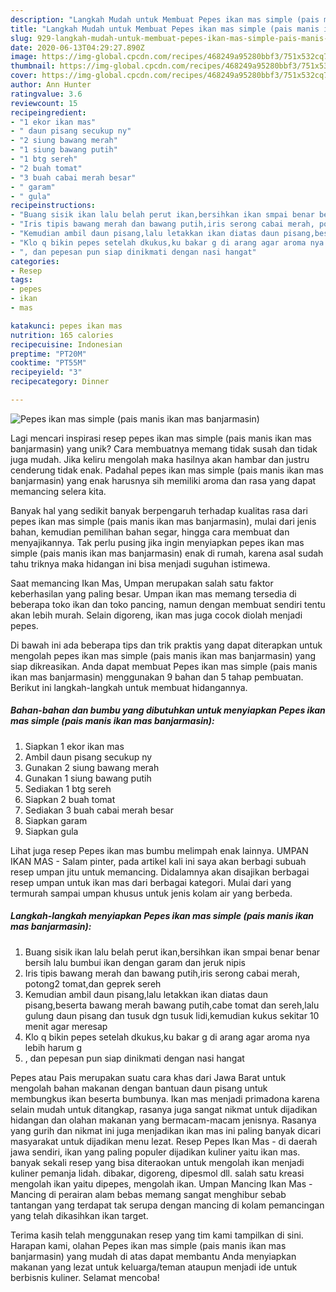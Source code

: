```yaml
---
description: "Langkah Mudah untuk Membuat Pepes ikan mas simple (pais manis ikan mas banjarmasin) yang Bikin Ngiler"
title: "Langkah Mudah untuk Membuat Pepes ikan mas simple (pais manis ikan mas banjarmasin) yang Bikin Ngiler"
slug: 929-langkah-mudah-untuk-membuat-pepes-ikan-mas-simple-pais-manis-ikan-mas-banjarmasin-yang-bikin-ngiler
date: 2020-06-13T04:29:27.890Z
image: https://img-global.cpcdn.com/recipes/468249a95280bbf3/751x532cq70/pepes-ikan-mas-simple-pais-manis-ikan-mas-banjarmasin-foto-resep-utama.jpg
thumbnail: https://img-global.cpcdn.com/recipes/468249a95280bbf3/751x532cq70/pepes-ikan-mas-simple-pais-manis-ikan-mas-banjarmasin-foto-resep-utama.jpg
cover: https://img-global.cpcdn.com/recipes/468249a95280bbf3/751x532cq70/pepes-ikan-mas-simple-pais-manis-ikan-mas-banjarmasin-foto-resep-utama.jpg
author: Ann Hunter
ratingvalue: 3.6
reviewcount: 15
recipeingredient:
- "1 ekor ikan mas"
- " daun pisang secukup ny"
- "2 siung bawang merah"
- "1 siung bawang putih"
- "1 btg sereh"
- "2 buah tomat"
- "3 buah cabai merah besar"
- " garam"
- " gula"
recipeinstructions:
- "Buang sisik ikan lalu belah perut ikan,bersihkan ikan smpai benar benar bersih lalu bumbui ikan dengan garam dan jeruk nipis"
- "Iris tipis bawang merah dan bawang putih,iris serong cabai merah, potong2 tomat,dan geprek sereh"
- "Kemudian ambil daun pisang,lalu letakkan ikan diatas daun pisang,beserta bawang merah bawang putih,cabe tomat dan sereh,lalu gulung daun pisang dan tusuk dgn tusuk lidi,kemudian kukus sekitar 10 menit agar meresap"
- "Klo q bikin pepes setelah dkukus,ku bakar g di arang agar aroma nya lebih harum g"
- ", dan pepesan pun siap dinikmati dengan nasi hangat"
categories:
- Resep
tags:
- pepes
- ikan
- mas

katakunci: pepes ikan mas 
nutrition: 165 calories
recipecuisine: Indonesian
preptime: "PT20M"
cooktime: "PT55M"
recipeyield: "3"
recipecategory: Dinner

---
```



![Pepes ikan mas simple (pais manis ikan mas banjarmasin)](https://img-global.cpcdn.com/recipes/468249a95280bbf3/751x532cq70/pepes-ikan-mas-simple-pais-manis-ikan-mas-banjarmasin-foto-resep-utama.jpg)

Lagi mencari inspirasi resep pepes ikan mas simple (pais manis ikan mas banjarmasin) yang unik? Cara membuatnya memang tidak susah dan tidak juga mudah. Jika keliru mengolah maka hasilnya akan hambar dan justru cenderung tidak enak. Padahal pepes ikan mas simple (pais manis ikan mas banjarmasin) yang enak harusnya sih memiliki aroma dan rasa yang dapat memancing selera kita.

Banyak hal yang sedikit banyak berpengaruh terhadap kualitas rasa dari pepes ikan mas simple (pais manis ikan mas banjarmasin), mulai dari jenis bahan, kemudian pemilihan bahan segar, hingga cara membuat dan menyajikannya. Tak perlu pusing jika ingin menyiapkan pepes ikan mas simple (pais manis ikan mas banjarmasin) enak di rumah, karena asal sudah tahu triknya maka hidangan ini bisa menjadi suguhan istimewa.

Saat memancing Ikan Mas, Umpan merupakan salah satu faktor keberhasilan yang paling besar. Umpan ikan mas memang tersedia di beberapa toko ikan dan toko pancing, namun dengan membuat sendiri tentu akan lebih murah. Selain digoreng, ikan mas juga cocok diolah menjadi pepes.


Di bawah ini ada beberapa tips dan trik praktis yang dapat diterapkan untuk mengolah pepes ikan mas simple (pais manis ikan mas banjarmasin) yang siap dikreasikan. Anda dapat membuat Pepes ikan mas simple (pais manis ikan mas banjarmasin) menggunakan 9 bahan dan 5 tahap pembuatan. Berikut ini langkah-langkah untuk membuat hidangannya.

<!--inarticleads1-->

##### Bahan-bahan dan bumbu yang dibutuhkan untuk menyiapkan Pepes ikan mas simple (pais manis ikan mas banjarmasin):

1. Siapkan 1 ekor ikan mas
1. Ambil  daun pisang secukup ny
1. Gunakan 2 siung bawang merah
1. Gunakan 1 siung bawang putih
1. Sediakan 1 btg sereh
1. Siapkan 2 buah tomat
1. Sediakan 3 buah cabai merah besar
1. Siapkan  garam
1. Siapkan  gula


Lihat juga resep Pepes ikan mas bumbu melimpah enak lainnya. UMPAN IKAN MAS - Salam pinter, pada artikel kali ini saya akan berbagi subuah resep umpan jitu untuk memancing. Didalamnya akan disajikan berbagai resep umpan untuk ikan mas dari berbagai kategori. Mulai dari yang termurah sampai umpan khusus untuk jenis kolam air yang berbeda. 

<!--inarticleads2-->

##### Langkah-langkah menyiapkan Pepes ikan mas simple (pais manis ikan mas banjarmasin):

1. Buang sisik ikan lalu belah perut ikan,bersihkan ikan smpai benar benar bersih lalu bumbui ikan dengan garam dan jeruk nipis
1. Iris tipis bawang merah dan bawang putih,iris serong cabai merah, potong2 tomat,dan geprek sereh
1. Kemudian ambil daun pisang,lalu letakkan ikan diatas daun pisang,beserta bawang merah bawang putih,cabe tomat dan sereh,lalu gulung daun pisang dan tusuk dgn tusuk lidi,kemudian kukus sekitar 10 menit agar meresap
1. Klo q bikin pepes setelah dkukus,ku bakar g di arang agar aroma nya lebih harum g
1. , dan pepesan pun siap dinikmati dengan nasi hangat


Pepes atau Pais merupakan suatu cara khas dari Jawa Barat untuk mengolah bahan makanan dengan bantuan daun pisang untuk membungkus ikan beserta bumbunya. Ikan mas menjadi primadona karena selain mudah untuk ditangkap, rasanya juga sangat nikmat untuk dijadikan hidangan dan olahan makanan yang bermacam-macam jenisnya. Rasanya yang gurih dan nikmat ini juga menjadikan ikan mas ini paling banyak dicari masyarakat untuk dijadikan menu lezat. Resep Pepes Ikan Mas - di daerah jawa sendiri, ikan yang paling populer dijadikan kuliner yaitu ikan mas. banyak sekali resep yang bisa diteraokan untuk mengolah ikan menjadi kuliner pemanja lidah. dibakar, digoreng, dipesmol dll. salah satu kreasi mengolah ikan yaitu dipepes, mengolah ikan. Umpan Mancing Ikan Mas - Mancing di perairan alam bebas memang sangat menghibur sebab tantangan yang terdapat tak serupa dengan mancing di kolam pemancingan yang telah dikasihkan ikan target. 

Terima kasih telah menggunakan resep yang tim kami tampilkan di sini. Harapan kami, olahan Pepes ikan mas simple (pais manis ikan mas banjarmasin) yang mudah di atas dapat membantu Anda menyiapkan makanan yang lezat untuk keluarga/teman ataupun menjadi ide untuk berbisnis kuliner. Selamat mencoba!
